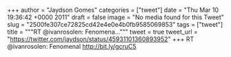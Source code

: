 
+++
author = "Jaydson Gomes"
categories = ["tweet"]
date = "Thu Mar 10 19:36:42 +0000 2011"
draft = false
image = "No media found for this Tweet"
slug = "2500fe307ce72825cd42e4e0e4b0fb9585069853"
tags = ["tweet"]
title = """RT @ivanrosolen: Fenomena..."""
tweet = true
tweet_url = "https://twitter.com/jaydson/status/45931101360893952"
+++
RT @ivanrosolen: Fenomenal http://bit.ly/gcruC5

